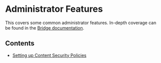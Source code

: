 # Administrator Features

This covers some common administrator features. In-depth coverage can be found
in the [Bridge documentation](../../03-end-users-guide/Bridge).

## Contents

* [Setting up Content Security Policies](Content-Security-Policy.md)
